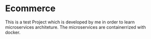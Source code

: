 # Ecommerce
This is a test Project which is developed by me in order to learn microservices architeture. The microservices are containerrized with docker.

